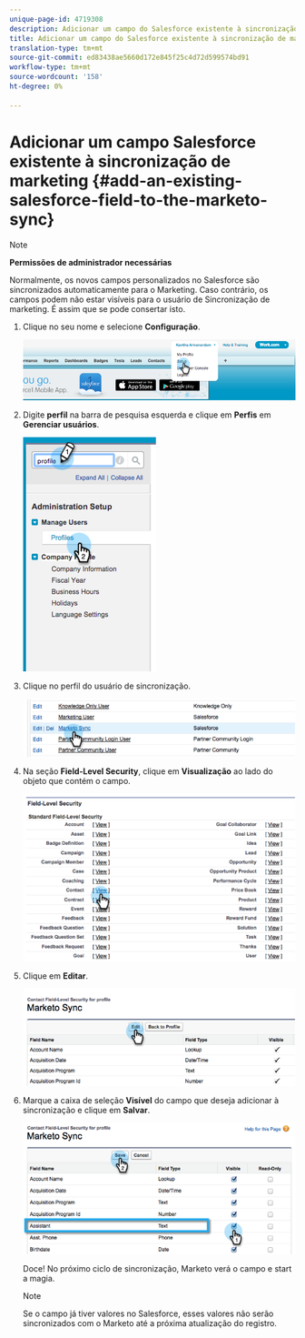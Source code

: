 ```yaml
---
unique-page-id: 4719308
description: Adicionar um campo do Salesforce existente à sincronização de marketing - documentos do marketing - documentação do produto
title: Adicionar um campo do Salesforce existente à sincronização de marketing
translation-type: tm+mt
source-git-commit: ed83438ae5660d172e845f25c4d72d599574bd91
workflow-type: tm+mt
source-wordcount: '158'
ht-degree: 0%

---
```



# Adicionar um campo Salesforce existente à sincronização de marketing {#add-an-existing-salesforce-field-to-the-marketo-sync}

>[!NOTE]
>
>**Permissões de administrador necessárias**

Normalmente, os novos campos personalizados no Salesforce são sincronizados automaticamente para o Marketing. Caso contrário, os campos podem não estar visíveis para o usuário de Sincronização de marketing. É assim que se pode consertar isto.

1. Clique no seu nome e selecione **Configuração**.

   ![](assets/image2015-6-30-14-3a20-3a6.png)

1. Digite **perfil** na barra de pesquisa esquerda e clique em **Perfis** em **Gerenciar usuários**.

   ![](assets/image2015-6-30-14-3a20-3a52.png)

1. Clique no perfil do usuário de sincronização.

   ![](assets/image2015-6-30-14-3a23-3a41.png)

1. Na seção **Field-Level Security**, clique em **Visualização** ao lado do objeto que contém o campo.

   ![](assets/image2015-6-30-14-3a23-3a59.png)

1. Clique em **Editar**.

   ![](assets/image2015-6-30-14-3a24-3a28.png)

1. Marque a caixa de seleção **Visível** do campo que deseja adicionar à sincronização e clique em **Salvar**.

   ![](assets/image2015-6-30-14-3a24-3a49.png)

   Doce! No próximo ciclo de sincronização, Marketo verá o campo e start a magia.

   >[!NOTE]
   >
   > Se o campo já tiver valores no Salesforce, esses valores não serão sincronizados com o Marketo até a próxima atualização do registro.
